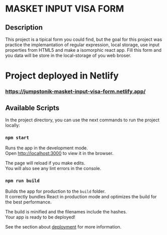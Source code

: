 # MASKET INPUT VISA FORM

## Description
This project is a tipical form you could find, but the goal for this project was practice the implemantation of regular expression, local storage, use input properties from HTML5 and make a isomorphic react app. Fill this form and you data will be store in the local-storage of you web broser. 


# Project deployed in Netlify
### https://jumpstonik-masket-input-visa-form.netlify.app/

## Available Scripts

In the project directory, you can use the next commands to run the project locally:

### `npm start`

Runs the app in the development mode.\
Open [http://localhost:3000](http://localhost:3000) to view it in the browser.

The page will reload if you make edits.\
You will also see any lint errors in the console.


### `npm run build`

Builds the app for production to the `build` folder.\
It correctly bundles React in production mode and optimizes the build for the best performance.

The build is minified and the filenames include the hashes.\
Your app is ready to be deployed!

See the section about [deployment](https://facebook.github.io/create-react-app/docs/deployment) for more information.

